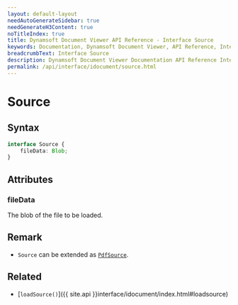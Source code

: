 ```yaml
---
layout: default-layout
needAutoGenerateSidebar: true
needGenerateH3Content: true
noTitleIndex: true
title: Dynamsoft Document Viewer API Reference - Interface Source
keywords: Documentation, Dynamsoft Document Viewer, API Reference, Interface Source
breadcrumbText: Interface Source
description: Dynamsoft Document Viewer Documentation API Reference Interface Source Page
permalink: /api/interface/idocument/source.html
---
```


# Source

## Syntax

```typescript
interface Source {
    fileData: Blob; 
}
```

## Attributes

### fileData

The blob of the file to be loaded.

## Remark

- `Source` can be extended as [`PdfSource`](/api/interface/idocument/pdfsource.md).

## Related

- [`loadSource()`]({{ site.api }}interface/idocument/index.html#loadsource)